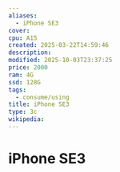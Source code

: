 ```yaml
---
aliases:
  - iPhone SE3
cover:
cpu: A15
created: 2025-03-22T14:59:46
description:
modified: 2025-10-03T23:37:25
price: 2000
ram: 4G
ssd: 128G
tags:
  - consume/using
title: iPhone SE3
type: 3c
wikipedia:
---
```


# iPhone SE3

